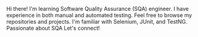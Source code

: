 Hi there! I'm learning Software Quality Assurance (SQA) engineer.
I have experience in both manual and automated testing.
Feel free to browse my repositories and projects.
I'm familiar with Selenium, JUnit, and TestNG.
Passionate about SQA
Let's connect!
